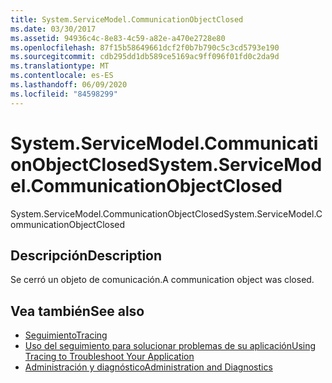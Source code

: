 ```yaml
---
title: System.ServiceModel.CommunicationObjectClosed
ms.date: 03/30/2017
ms.assetid: 94936c4c-8e83-4c59-a82e-a470e2728e80
ms.openlocfilehash: 87f15b58649661dcf2f0b7b790c5c3cd5793e190
ms.sourcegitcommit: cdb295dd1db589ce5169ac9ff096f01fd0c2da9d
ms.translationtype: MT
ms.contentlocale: es-ES
ms.lasthandoff: 06/09/2020
ms.locfileid: "84598299"
---
```

# <a name="systemservicemodelcommunicationobjectclosed"></a><span data-ttu-id="b902e-102">System.ServiceModel.CommunicationObjectClosed</span><span class="sxs-lookup"><span data-stu-id="b902e-102">System.ServiceModel.CommunicationObjectClosed</span></span>
<span data-ttu-id="b902e-103">System.ServiceModel.CommunicationObjectClosed</span><span class="sxs-lookup"><span data-stu-id="b902e-103">System.ServiceModel.CommunicationObjectClosed</span></span>  
  
## <a name="description"></a><span data-ttu-id="b902e-104">Descripción</span><span class="sxs-lookup"><span data-stu-id="b902e-104">Description</span></span>  
 <span data-ttu-id="b902e-105">Se cerró un objeto de comunicación.</span><span class="sxs-lookup"><span data-stu-id="b902e-105">A communication object was closed.</span></span>  
  
## <a name="see-also"></a><span data-ttu-id="b902e-106">Vea también</span><span class="sxs-lookup"><span data-stu-id="b902e-106">See also</span></span>

- [<span data-ttu-id="b902e-107">Seguimiento</span><span class="sxs-lookup"><span data-stu-id="b902e-107">Tracing</span></span>](index.md)
- [<span data-ttu-id="b902e-108">Uso del seguimiento para solucionar problemas de su aplicación</span><span class="sxs-lookup"><span data-stu-id="b902e-108">Using Tracing to Troubleshoot Your Application</span></span>](using-tracing-to-troubleshoot-your-application.md)
- [<span data-ttu-id="b902e-109">Administración y diagnóstico</span><span class="sxs-lookup"><span data-stu-id="b902e-109">Administration and Diagnostics</span></span>](../index.md)
